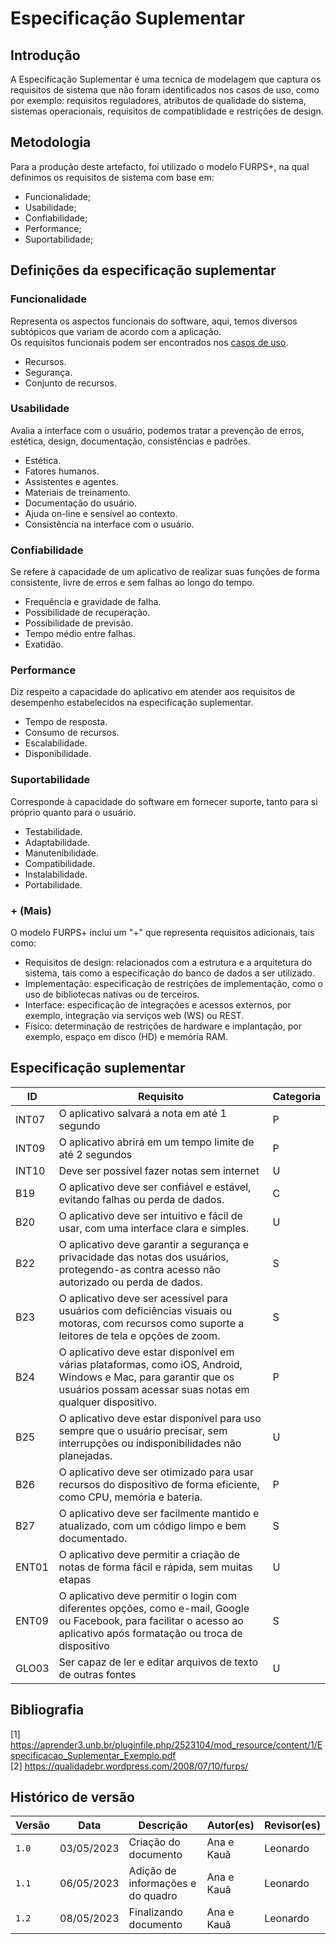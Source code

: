 # Especificação Suplementar

## Introdução

A Especificação Suplementar é uma tecnica de modelagem que captura os requisitos de sistema que não foram identificados nos casos de uso, como por exemplo: requisitos reguladores, atributos de qualidade do sistema, sistemas operacionais, requisitos de compatiblidade e restrições de design.

## Metodologia

Para a produção deste artefacto, foi utilizado o modelo FURPS+, na qual definimos os requisitos de sistema com base em:

- Funcionalidade;
- Usabilidade;
- Confiabilidade;
- Performance;
- Suportabilidade;

## Definições da especificação suplementar

### Funcionalidade

Representa os aspectos funcionais do software, aqui, temos diversos subtópicos que variam de acordo com a aplicação.</br>
Os requisitos funcionais podem ser encontrados nos [casos de uso]().

- Recursos.
- Segurança.
- Conjunto de recursos.

### Usabilidade

Avalia a interface com o usuário, podemos tratar a prevenção de erros, estética, design, documentação, consistências e padrões.

- Estética.
- Fatores humanos.
- Assistentes e agentes.
- Materiais de treinamento.
- Documentação do usuário.
- Ajuda on-line e sensível ao contexto.
- Consistência na interface com o usuário.

### Confiabilidade

Se refere à capacidade de um aplicativo de realizar suas funções de forma consistente, livre de erros e sem falhas ao longo do tempo.

- Frequência e gravidade de falha.
- Possibilidade de recuperação.
- Possibilidade de previsão.
- Tempo médio entre falhas.
- Exatidão.

### Performance

Diz respeito a capacidade do aplicativo em atender aos requisitos de desempenho estabelecidos na especificação suplementar.

- Tempo de resposta.
- Consumo de recursos.
- Escalabilidade.
- Disponibilidade.

### Suportabilidade

Corresponde à capacidade do software em fornecer suporte, tanto para si próprio quanto para o usuário.

- Testabilidade.
- Adaptabilidade.
- Manutenibilidade.
- Compatibilidade.
- Instalabilidade.
- Portabilidade.

### + (Mais)

O modelo FURPS+ inclui um "+" que representa requisitos adicionais, tais como:

- Requisitos de design: relacionados com a estrutura e a arquitetura do sistema, tais como a especificação do banco de dados a ser utilizado.
- Implementação: especificação de restrições de implementação, como o uso de bibliotecas nativas ou de terceiros.
- Interface: especificação de integrações e acessos externos, por exemplo, integração via serviços web (WS) ou REST.
- Físico: determinação de restrições de hardware e implantação, por exemplo, espaço em disco (HD) e memória RAM.

## Especificação suplementar

| ID    | Requisito                                                                                                                                                                    | Categoria |
| ----- | ---------------------------------------------------------------------------------------------------------------------------------------------------------------------------- | --------- |
| INT07 | O aplicativo salvará a nota em até 1 segundo                                                                                                                                 | P         |
| INT09 | O aplicativo abrirá em um tempo limite de até 2 segundos                                                                                                                     | P         |
| INT10 | Deve ser possível fazer notas sem internet                                                                                                                                   | U         |
| B19   | O aplicativo deve ser confiável e estável, evitando falhas ou perda de dados.                                                                                                | C         |
| B20   | O aplicativo deve ser intuitivo e fácil de usar, com uma interface clara e simples.                                                                                          | U         |
| B22   | O aplicativo deve garantir a segurança e privacidade das notas dos usuários, protegendo-as contra acesso não autorizado ou perda de dados.                                   | S         |
| B23   | O aplicativo deve ser acessível para usuários com deficiências visuais ou motoras, com recursos como suporte a leitores de tela e opções de zoom.                            | S         |
| B24   | O aplicativo deve estar disponível em várias plataformas, como iOS, Android, Windows e Mac, para garantir que os usuários possam acessar suas notas em qualquer dispositivo. | P         |
| B25   | O aplicativo deve estar disponível para uso sempre que o usuário precisar, sem interrupções ou indisponibilidades não planejadas.                                            | U         |
| B26   | O aplicativo deve ser otimizado para usar recursos do dispositivo de forma eficiente, como CPU, memória e bateria.                                                           | P         |
| B27   | O aplicativo deve ser facilmente mantido e atualizado, com um código limpo e bem documentado.                                                                                | S         |
| ENT01 | O aplicativo deve permitir a criação de notas de forma fácil e rápida, sem muitas etapas                                                                                     | U         |
| ENT09 | O aplicativo deve permitir o login com diferentes opções, como e-mail, Google ou Facebook, para facilitar o acesso ao aplicativo após formatação ou troca de dispositivo     | S         |
| GLO03 | Ser capaz de ler e editar arquivos de texto de outras fontes                                                                                                                 | U         |

## Bibliografia

[1] <https://aprender3.unb.br/pluginfile.php/2523104/mod_resource/content/1/Especificacao_Suplementar_Exemplo.pdf> </br>
[2] <https://qualidadebr.wordpress.com/2008/07/10/furps/>

## Histórico de versão

| Versão | Data       | Descrição                         | Autor(es)  | Revisor(es) |
| ------ | ---------- | --------------------------------- | ---------- | ----------- |
| `1.0`  | 03/05/2023 | Criação do documento              | Ana e Kauã | Leonardo    |
| `1.1`  | 06/05/2023 | Adição de informações e do quadro | Ana e Kauã | Leonardo    |
| `1.2`  | 08/05/2023 | Finalizando documento             | Ana e Kauã | Leonardo    |
